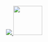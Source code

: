 <!-- ## Hi there 👋 -->

<!-- <p align="left"> 
   <img alt="Top Langs" src="https://github-readme-stats.vercel.app/api/top-langs/?username=sashi0034&layout=compact&theme=onedark" />
   <img alt="Trophy" src="https://github-profile-trophy.vercel.app/?username=sashi0034&theme=onedark" />
</p> -->

<!--
[![Top Langs](https://github-readme-stats.vercel.app/api/top-langs/?username=sashi0034&layout=compact&theme=onedark&langs_count=20&card_width=400)](https://github.com/anuraghazra/github-readme-stats)

![sashi2024_animation](https://github.com/user-attachments/assets/ee2fcda6-1771-4916-aa1e-cb3dc260a428)
-->

<p align="left">
  <a href="https://github.com/anuraghazra/github-readme-stats">
    <img src="https://github-readme-stats.vercel.app/api/top-langs/?username=sashi0034&layout=compact&theme=onedark&langs_count=20&card_width=400" />
  </a>
  <a href="https://sashi0034.github.io/" target="_blank">
     <img src="https://github.com/user-attachments/assets/ee2fcda6-1771-4916-aa1e-cb3dc260a428" width="80" />
   </a>
</p>

<!-- <p align="left"> 
  <img alt="Top Langs" height="150px" src="https://github-readme-stats.vercel.app/api/top-langs/?username=sashi0034&layout=compact&show_icons=true&theme=onedark" />
  <img alt="github stats" height="150px" src="https://github-readme-stats.vercel.app/api?username=sashi0034&theme=onedark&show_icons=ture" />
</p> -->

<!--  [![trophy](https://github-profile-trophy.vercel.app/?username=sashi0034&theme=onedark)](https://github.com/ryo-ma/github-profile-trophy) -->

<!--
**sashi0034/sashi0034** is a ✨ _special_ ✨ repository because its `README.md` (this file) appears on your GitHub profile.

Here are some ideas to get you started:

- 🔭 I’m currently working on ...
- 🌱 I’m currently learning ...
- 👯 I’m looking to collaborate on ...
- 🤔 I’m looking for help with ...
- 💬 Ask me about ...
- 📫 How to reach me: ...
- 😄 Pronouns: ...
- ⚡ Fun fact: ...
-->
